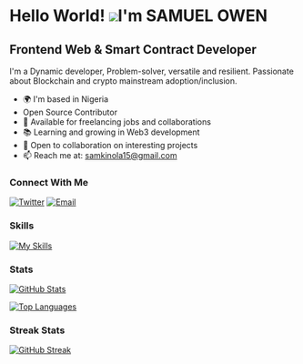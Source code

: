 
Hello World! ![](https://user-images.githubusercontent.com/18350557/176309783-0785949b-9127-417c-8b55-ab5a4333674e.gif)I'm SAMUEL OWEN
======================================================================================================================================


Frontend Web & Smart Contract Developer
-------------------------------------------------------------


I'm a Dynamic developer, Problem-solver, versatile and resilient. Passionate about Blockchain and crypto mainstream adoption/inclusion.

* 🌍 I'm based in Nigeria
* Open Source Contributor
* 💼 Available for freelancing jobs and collaborations
* 📚 Learning and growing in Web3 development
* 🤝 Open to collaboration on interesting projects
* 📫 Reach me at: samkinola15@gmail.com

### Connect With Me

[![Twitter](https://img.shields.io/badge/-Twitter-1DA1F2?style=flat&logo=twitter&logoColor=white)](https://x.com/Samuel_Owen5)
[![Email](https://img.shields.io/badge/-Email-D14836?style=flat&logo=gmail&logoColor=white)](mailto:samkinola15@gmail.com)

### Skills

[![My Skills](https://skillicons.dev/icons?i=solidity,cairo,rust,typescript,js,nextjs,html,css,react,nodejs,github,php)](https://skillicons.dev)

### Stats

[![GitHub Stats](https://github-readme-stats.vercel.app/api?username=Samuel1505&show_icons=true&theme=transparent)](https://github.com/anuraghazra/github-readme-stats)

[![Top Languages](https://github-readme-stats.vercel.app/api/top-langs/?username=Samuel1505&langs_count=8&layout=compact&theme=transparent)](https://github.com/anuraghazra/github-readme-stats)

### Streak Stats

[![GitHub Streak](https://github-readme-streak-stats.herokuapp.com/?user=Samuel1505&show_icons=true&theme=transparent)](http://www.github.com/Samuel1505)
